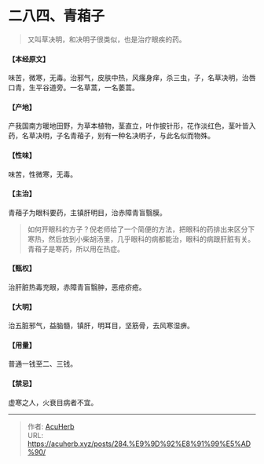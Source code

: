 # 二八四、青葙子


> 又叫草决明，和决明子很类似，也是治疗眼疾的药。

#### 【本经原文】
味苦，微寒，无毒。治邪气，皮肤中热，风瘙身痒，杀三虫，子，名草决明，治唇口青，生平谷道旁。一名草蒿，一名萎蒿。
#### 【产地】
产我国南方暖地田野，为草本植物，茎直立，叶作披针形，花作淡红色，茎叶皆入药，名草决明，子名青葙子，别有一种名决明子，与此名似而物殊。
#### 【性味】
味苦，性微寒，无毒。
#### 【主治】
青葙子为眼科要药，主镇肝明目，治赤障青盲翳膜。

> 如何开眼科的方子？倪老师给了一个简便的方法，把眼科的药排出来区分下寒热，然后放到小柴胡汤里，几乎眼科的病都能治，眼科的病跟肝脏有关。青葙子是寒药，所以用在热症。‍

#### 【甄权】
治肝脏热毒充眼，赤障青盲翳肿，恶疮疥疮。
#### 【大明】
治五脏邪气，益脑髓，镇肝，明耳目，坚筋骨，去风寒湿痹。
#### 【用量】
普通一钱至二、三钱。
#### 【禁忌】
虚寒之人，火衰目病者不宜。

---

> 作者: [AcuHerb](https://acuherb.xyz)  
> URL: https://acuherb.xyz/posts/284.%E9%9D%92%E8%91%99%E5%AD%90/  

